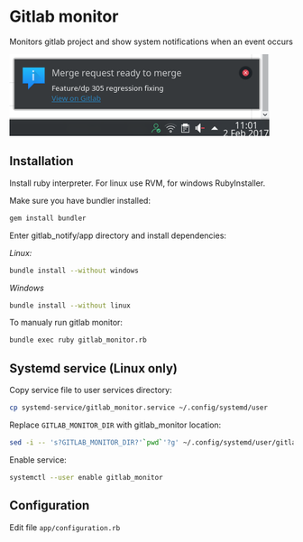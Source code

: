 # Gitlab monitor

Monitors gitlab project and show system notifications when an event occurs

![](screen1.png)

## Installation

Install ruby interpreter. For linux use RVM, for windows RubyInstaller.

Make sure you have bundler installed:

```sh
gem install bundler
```

Enter gitlab_notify/app directory and install dependencies:

*Linux:* 
```sh
bundle install --without windows
```

*Windows*
```sh
bundle install --without linux
```

To manualy run gitlab monitor:

```sh
bundle exec ruby gitlab_monitor.rb
```

## Systemd service (Linux only)

Copy service file to user services directory:

```sh
cp systemd-service/gitlab_monitor.service ~/.config/systemd/user
```

Replace `GITLAB_MONITOR_DIR` with gitlab_monitor location:

```sh
sed -i -- 's?GITLAB_MONITOR_DIR?'`pwd`'?g' ~/.config/systemd/user/gitlab_monitor.service
```

Enable service:

```sh
systemctl --user enable gitlab_monitor
```

## Configuration

Edit file `app/configuration.rb`
